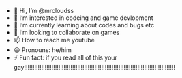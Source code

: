 - 👋 Hi, I’m @mrcloudss
- 👀 I’m interested in codeing and game devlopment
- 🌱 I’m currently learning about codes and bugs etc
- 💞️ I’m looking to collaborate on games
- 📫 How to reach me youtube
- 😄 Pronouns: he/him
- ⚡ Fun fact: if you read all of this your gay!!!!!!!!!!!!!!!!!!!!!!!!!!!!!!!!!!!!!!!!!!!!!!!!!!!!!!!!!!!!!!!!!!!!!!!!!!!!!!!!!!!!!!!!

<!---
mrcloudss/mrcloudss is a ✨ special ✨ repository because its `README.md` (this file) appears on your GitHub profile.
You can click the Preview link to take a look at your changes.
--->
